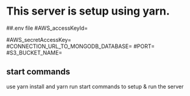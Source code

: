 # This server is setup using yarn.

##.env file
#AWS_accessKeyId=

#AWS_secretAccessKey=
#CONNECTION_URL_TO_MONGODB_DATABASE=
#PORT=
#S3_BUCKET_NAME=

## start commands
use yarn install
and yarn run start 
commands to setup & run the server
